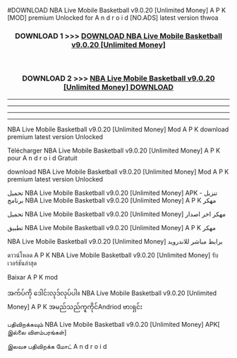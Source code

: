 #DOWNLOAD NBA Live Mobile Basketball v9.0.20  [Unlimited Money] A P K [MOD] premium Unlocked for A n d r o i d [NO.ADS] latest version thwoa



<div align="center">

<h3>DOWNLOAD 1 >>> <a href="https://teeasianyam.web.app?sq=NBA Live Mobile Basketball v9.0.20  [Unlimited Money]">DOWNLOAD NBA Live Mobile Basketball v9.0.20  [Unlimited Money] </a></h3><br>

<h3>DOWNLOAD 2 >>> <a href="https://teeasianyam.web.app?sq=NBA Live Mobile Basketball v9.0.20  [Unlimited Money] ">NBA Live Mobile Basketball v9.0.20  [Unlimited Money]  DOWNLOAD </a></h3>

</div>


----------------------------------------------------------

----------------------------------------------------------

----------------------------------------------------------

----------------------------------------------------------


NBA Live Mobile Basketball v9.0.20  [Unlimited Money]  Mod A P K download premium latest version Unlocked

Télécharger NBA Live Mobile Basketball v9.0.20  [Unlimited Money]  A P K pour A n d r o i d Gratuit

download NBA Live Mobile Basketball v9.0.20  [Unlimited Money]  Mod A P K premium latest version Unlocked

تحميل NBA Live Mobile Basketball v9.0.20  [Unlimited Money]  APK - تنزيل برنامج NBA Live Mobile Basketball v9.0.20  [Unlimited Money]  A P K مهكر

تحميل NBA Live Mobile Basketball v9.0.20  [Unlimited Money]  مهكر اخر اصدار

تطبيق NBA Live Mobile Basketball v9.0.20  [Unlimited Money]  A P K مهكر

NBA Live Mobile Basketball v9.0.20  [Unlimited Money]  برابط مباشر للاندرويد

ดาวน์โหลด A P K NBA Live Mobile Basketball v9.0.20  [Unlimited Money]  รับเวอร์ชันล่าสุด

Baixar A P K mod

အက်ပ်ကို ဒေါင်းလုဒ်လုပ်ပါ။ NBA Live Mobile Basketball v9.0.20  [Unlimited Money]  A P K အမည်သည်ကူကိုင်Andriod ဗားရှင်း

பதிவிறக்கவும் NBA Live Mobile Basketball v9.0.20  [Unlimited Money]  APK[ இல்லை விளம்பரங்கள்] 
 
இலவச பதிவிறக்க மோட் A n d r o i d



